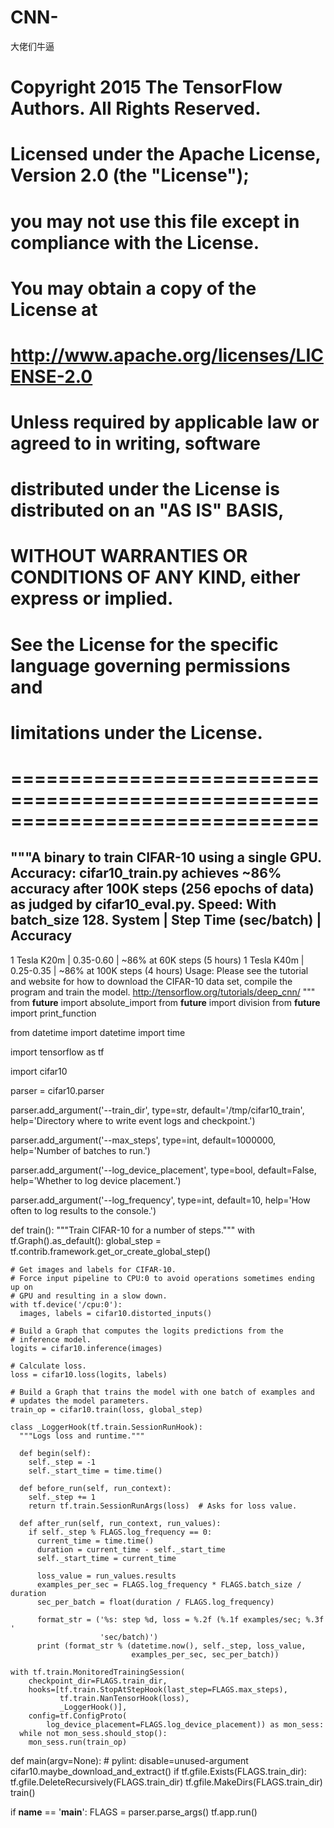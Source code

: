 # CNN-
大佬们牛逼
# Copyright 2015 The TensorFlow Authors. All Rights Reserved.
#
# Licensed under the Apache License, Version 2.0 (the "License");
# you may not use this file except in compliance with the License.
# You may obtain a copy of the License at
#
#     http://www.apache.org/licenses/LICENSE-2.0
#
# Unless required by applicable law or agreed to in writing, software
# distributed under the License is distributed on an "AS IS" BASIS,
# WITHOUT WARRANTIES OR CONDITIONS OF ANY KIND, either express or implied.
# See the License for the specific language governing permissions and
# limitations under the License.
# ==============================================================================

"""A binary to train CIFAR-10 using a single GPU.
Accuracy:
cifar10_train.py achieves ~86% accuracy after 100K steps (256 epochs of
data) as judged by cifar10_eval.py.
Speed: With batch_size 128.
System        | Step Time (sec/batch)  |     Accuracy
------------------------------------------------------------------
1 Tesla K20m  | 0.35-0.60              | ~86% at 60K steps  (5 hours)
1 Tesla K40m  | 0.25-0.35              | ~86% at 100K steps (4 hours)
Usage:
Please see the tutorial and website for how to download the CIFAR-10
data set, compile the program and train the model.
http://tensorflow.org/tutorials/deep_cnn/
"""
from __future__ import absolute_import
from __future__ import division
from __future__ import print_function

from datetime import datetime
import time

import tensorflow as tf

import cifar10

parser = cifar10.parser

parser.add_argument('--train_dir', type=str, default='/tmp/cifar10_train',
                    help='Directory where to write event logs and checkpoint.')

parser.add_argument('--max_steps', type=int, default=1000000,
                    help='Number of batches to run.')

parser.add_argument('--log_device_placement', type=bool, default=False,
                    help='Whether to log device placement.')

parser.add_argument('--log_frequency', type=int, default=10,
                    help='How often to log results to the console.')


def train():
  """Train CIFAR-10 for a number of steps."""
  with tf.Graph().as_default():
    global_step = tf.contrib.framework.get_or_create_global_step()

    # Get images and labels for CIFAR-10.
    # Force input pipeline to CPU:0 to avoid operations sometimes ending up on
    # GPU and resulting in a slow down.
    with tf.device('/cpu:0'):
      images, labels = cifar10.distorted_inputs()

    # Build a Graph that computes the logits predictions from the
    # inference model.
    logits = cifar10.inference(images)

    # Calculate loss.
    loss = cifar10.loss(logits, labels)

    # Build a Graph that trains the model with one batch of examples and
    # updates the model parameters.
    train_op = cifar10.train(loss, global_step)

    class _LoggerHook(tf.train.SessionRunHook):
      """Logs loss and runtime."""

      def begin(self):
        self._step = -1
        self._start_time = time.time()

      def before_run(self, run_context):
        self._step += 1
        return tf.train.SessionRunArgs(loss)  # Asks for loss value.

      def after_run(self, run_context, run_values):
        if self._step % FLAGS.log_frequency == 0:
          current_time = time.time()
          duration = current_time - self._start_time
          self._start_time = current_time

          loss_value = run_values.results
          examples_per_sec = FLAGS.log_frequency * FLAGS.batch_size / duration
          sec_per_batch = float(duration / FLAGS.log_frequency)

          format_str = ('%s: step %d, loss = %.2f (%.1f examples/sec; %.3f '
                        'sec/batch)')
          print (format_str % (datetime.now(), self._step, loss_value,
                               examples_per_sec, sec_per_batch))

    with tf.train.MonitoredTrainingSession(
        checkpoint_dir=FLAGS.train_dir,
        hooks=[tf.train.StopAtStepHook(last_step=FLAGS.max_steps),
               tf.train.NanTensorHook(loss),
               _LoggerHook()],
        config=tf.ConfigProto(
            log_device_placement=FLAGS.log_device_placement)) as mon_sess:
      while not mon_sess.should_stop():
        mon_sess.run(train_op)


def main(argv=None):  # pylint: disable=unused-argument
  cifar10.maybe_download_and_extract()
  if tf.gfile.Exists(FLAGS.train_dir):
    tf.gfile.DeleteRecursively(FLAGS.train_dir)
  tf.gfile.MakeDirs(FLAGS.train_dir)
  train()


if __name__ == '__main__':
  FLAGS = parser.parse_args()
  tf.app.run()
